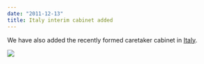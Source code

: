 ```yaml
---
date: "2011-12-13"
title: Italy interim cabinet added
---
```


We have also added the recently formed caretaker cabinet in [Italy](http://dev.parlgov.org/data/ita/cabinet-party/2011-11-16/).

![](/images/parliament-netherlands.jpg)
